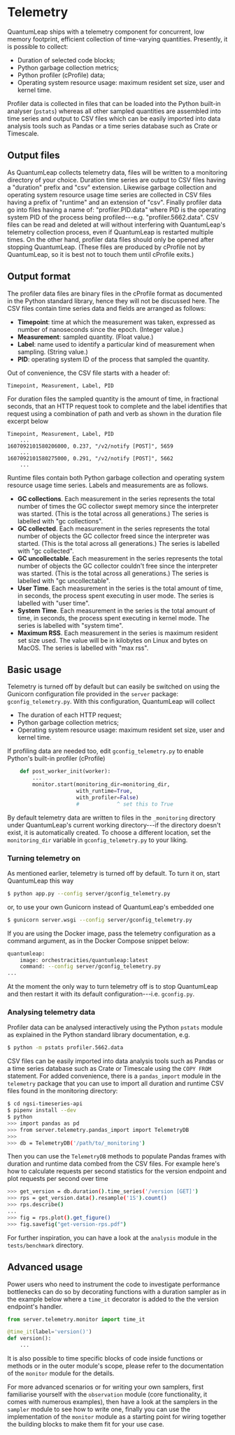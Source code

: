 # Telemetry

QuantumLeap ships with a telemetry component for concurrent, low memory
footprint, efficient collection of time-varying quantities. Presently,
it is possible to collect:

* Duration of selected code blocks;
* Python garbage collection metrics;
* Python profiler (cProfile) data;
* Operating system resource usage: maximum resident set size, user and
  kernel time.

Profiler data is collected in files that can be loaded into the Python
built-in analyser (`pstats`) whereas all other sampled quantities are
assembled into time series and output to CSV files which can be easily
imported into data analysis tools such as Pandas or a time series database
such as Crate or Timescale.

## Output files

As QuantumLeap collects telemetry data, files will be written to a
monitoring directory of your choice. Duration time series are output
to CSV files having a "duration" prefix and "csv" extension. Likewise
garbage collection and operating system resource usage time series are
collected in CSV files having a prefix of "runtime" and an extension
of "csv". Finally profiler data go into files having a name of:
"profiler.PID.data" where PID is the operating system PID of the process
being profiled---e.g. "profiler.5662.data". CSV files can be read and
deleted at will without interfering with QuantumLeap's telemetry collection
process, even if QuantumLeap is restarted multiple times. On the other
hand, profiler data files should only be opened after stopping QuantumLeap.
(These files are produced by cProfile not by QuantumLeap, so it is best
not to touch them until cProfile exits.)

## Output format

The profiler data files are binary files in the cProfile format as
documented in the Python standard library, hence they will not be
discussed here. The CSV files contain time series data and fields
are arranged as follows:

* **Timepoint**: time at which the measurement was taken, expressed
    as number of nanoseconds since the epoch. (Integer value.)
* **Measurement**: sampled quantity. (Float value.)
* **Label**: name used to identify a particular kind of measurement
    when sampling. (String value.)
* **PID**: operating system ID of the process that sampled the quantity.

Out of convenience, the CSV file starts with a header of:

```csv
Timepoint, Measurement, Label, PID
```

For duration files the sampled quantity is the amount of time, in
fractional seconds, that an HTTP request took to complete and the
label identifies that request using a combination of path and verb
as shown in the duration file excerpt below

```csv
Timepoint, Measurement, Label, PID
    ...
1607092101580206000, 0.237, "/v2/notify [POST]", 5659
    ...
1607092101580275000, 0.291, "/v2/notify [POST]", 5662
    ...
```

Runtime files contain both Python garbage collection and operating
system resource usage time series. Labels and measurements are as
follows.

* **GC collections**. Each measurement in the series represents the total
    number of times the GC collector swept memory since the interpreter
    was started. (This is the total across all generations.) The series
    is labelled with "gc collections".
* **GC collected**. Each measurement in the series represents the total
    number of objects the GC collector freed since the interpreter was
    started. (This is the total across all generations.) The series is
    labelled with "gc collected".
* **GC uncollectable**. Each measurement in the series represents the
    total number of objects the GC collector couldn't free since the
    interpreter was started. (This is the total across all generations.)
    The series is labelled with "gc uncollectable".
* **User Time**. Each measurement in the series is the total amount of
    time, in seconds, the process spent executing in user mode. The
    series is labelled with "user time".
* **System Time**. Each measurement in the series is the total amount of
    time, in seconds, the process spent executing in kernel mode. The
    series is labelled with "system time".
* **Maximum RSS**. Each measurement in the series is maximum resident set
    size used. The value will be in kilobytes on Linux and bytes on MacOS.
    The series is labelled with "max rss".

## Basic usage

Telemetry is turned off by default but can easily be switched on using
the Gunicorn configuration file provided in the `server` package:
`gconfig_telemetry.py`. With this configuration, QuantumLeap will collect

* The duration of each HTTP request;
* Python garbage collection metrics;
* Operating system resource usage: maximum resident set size, user and
  kernel time.

If profiling data are needed too, edit `gconfig_telemetry.py` to enable
Python's built-in profiler (cProfile)

```python
    def post_worker_init(worker):
        ...
        monitor.start(monitoring_dir=monitoring_dir,
                      with_runtime=True,
                      with_profiler=False)
                      #            ^ set this to True
```

By default telemetry data are written to files in the `_monitoring`
directory under QuantumLeap's current working directory---if the directory
doesn't exist, it is automatically created. To choose a different location,
set the `monitoring_dir` variable in `gconfig_telemetry.py` to your liking.

### Turning telemetry on

As mentioned earlier, telemetry is turned off by default. To turn it on,
start QuantumLeap this way

```bash
$ python app.py --config server/gconfig_telemetry.py
```

or, to use your own Gunicorn instead of QuantumLeap's embedded one

```bash
$ gunicorn server.wsgi --config server/gconfig_telemetry.py
```

If you are using the Docker image, pass the telemetry configuration
as a command argument, as in the Docker Compose snippet below:

```bash
quantumleap:
    image: orchestracities/quantumleap:latest
    command: --config server/gconfig_telemetry.py
...
```

At the moment the only way to turn telemetry off is to stop QuantumLeap
and then restart it with its default configuration---i.e. `gconfig.py`.

### Analysing telemetry data

Profiler data can be analysed interactively using the Python `pstats`
module as explained in the Python standard library documentation, e.g.

```bash
$ python -m pstats profiler.5662.data
```

CSV files can be easily imported into data analysis tools such as Pandas
or a time series database such as Crate or Timescale using the `COPY FROM`
statement. For added convenience, there is a `pandas_import` module in
the `telemetry` package that you can use to import all duration and
runtime CSV files found in the monitoring directory:

```bash
$ cd ngsi-timeseries-api
$ pipenv install --dev
$ python
>>> import pandas as pd
>>> from server.telemetry.pandas_import import TelemetryDB
>>>
>>> db = TelemetryDB('/path/to/_monitoring')
```

Then you can use the `TelemetryDB` methods to populate Pandas frames
with duration and runtime data combed from the CSV files. For example
here's how to calculate requests per second statistics for the version
endpoint and plot requests per second over time

```bash
>>> get_version = db.duration().time_series('/version [GET]')
>>> rps = get_version.data().resample('1S').count()
>>> rps.describe()
...
>>> fig = rps.plot().get_figure()
>>> fig.savefig("get-version-rps.pdf")
```

For further inspiration, you can have a look at the `analysis` module
in the `tests/benchmark` directory.

## Advanced usage

Power users who need to instrument the code to investigate performance
bottlenecks can do so by decorating functions with a duration sampler
as in the example below where a `time_it` decorator is added to the
the version endpoint's handler.

```python
from server.telemetry.monitor import time_it

@time_it(label='version()')
def version():
    ...
```

It is also possible to time specific blocks of code inside functions
or methods or in the outer module's scope, please refer to the documentation
of the `monitor` module for the details.

For more advanced scenarios or for writing your own samplers, first
familiarise yourself with the `observation` module (core functionality,
it comes with numerous examples), then have a look at the samplers in
the `sampler` module to see how to write one, finally you can use the
implementation of the `monitor` module as a starting point for wiring
together the building blocks to make them fit for your use case.
